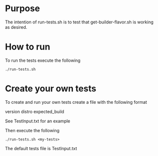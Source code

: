# Purpose
The intention of run-tests.sh is to test that get-builder-flavor.sh is working as desired. 


# How to run
To run the tests execute the following

```
./run-tests.sh
```

# Create your own tests
To create and run your own tests create a file <my-tests> with the following format

version distro expected_build

See TestInput.txt for an example

Then execute the following

```
./run-tests.sh <my-tests>
```

The default tests file is TestInput.txt
